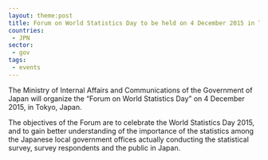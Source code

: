 ```yaml
---
layout: theme:post
title: Forum on World Statistics Day to be held on 4 December 2015 in Tokyo, Japan
countries:
 - JPN
sector:
 - gov
tags:
 - events
---
```


The Ministry of Internal Affairs and Communications of the Government of Japan will organize the “Forum on World Statistics Day” on 4 December 2015, in Tokyo, Japan.  

The objectives of the Forum are to celebrate the World Statistics Day 2015, and to gain better understanding of the importance of the statistics among the Japanese local government offices actually conducting the statistical survey, survey respondents and the public in Japan.
